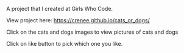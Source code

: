 A project that I created at Girls Who Code.

View project here: https://crenee.github.io/cats_or_dogs/

Click on the cats and dogs images to view pictures of cats and dogs

Click on like button to pick which one you like.
